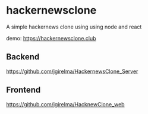 # hackernewsclone
A simple hackernews clone using using node and react

demo: https://hackernewsclone.club


## Backend
https://github.com/jgirelma/HackernewsClone_Server

## Frontend
https://github.com/jgirelma/HacknewClone_web

